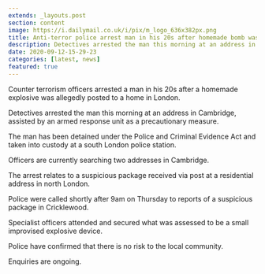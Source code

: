 ```yaml
---
extends: _layouts.post
section: content
image: https://i.dailymail.co.uk/i/pix/m_logo_636x382px.png 
title: Anti-terror police arrest man in his 20s after homemade bomb was posted to home in London 
description: Detectives arrested the man this morning at an address in Cambridge, assisted by an armed response unit as a precautionary measure. 
date: 2020-09-12-15-29-23 
categories: [latest, news] 
featured: true 
--- 
```

Counter terrorism officers arrested a man in his 20s after a homemade explosive was allegedly posted to a home in London.

Detectives arrested the man this morning at an address in Cambridge, assisted by an armed response unit as a precautionary measure.

The man has been detained under the Police and Criminal Evidence Act and taken into custody at a south London police station.

Officers are currently searching two addresses in Cambridge.

The arrest relates to a suspicious package received via post at a residential address in north London.

Police were called shortly after 9am on Thursday to reports of a suspicious package in Cricklewood.

Specialist officers attended and secured what was assessed to be a small improvised explosive device.

Police have confirmed that there is no risk to the local community.

Enquiries are ongoing.


